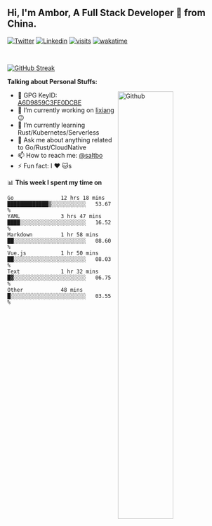 ## Hi, I'm Ambor, A Full Stack Developer 🚀 from China.

[![Twitter](https://img.shields.io/badge/-saltbo-1ca0f1?style=flat&logo=twitter&logoColor=white)](https://twitter.com/rdsaltbo)
[![Linkedin](https://img.shields.io/badge/-saltbo-blue?style=flat&logo=Linkedin&logoColor=white)](https://www.linkedin.com/in/saltbo/)
[![visits](https://visitor.vercel.app/page/saltbo?color=light-green)](https://github.com/saltbo/)
[![wakatime](https://wakatime.com/badge/user/f82b1c77-faab-48cd-aef5-a12c0aff104b.svg)](https://wakatime.com/@f82b1c77-faab-48cd-aef5-a12c0aff104b)

&nbsp;  

[![GitHub Streak](http://github-readme-streak-stats.herokuapp.com?user=saltbo&hide_border=true&date_format=M%20j%5B%2C%20Y%5D)](https://git.io/streak-stats)

**Talking about Personal Stuffs:**
<!-- Any image aligned to the right. Beware the width  -->
<img width="50%" align="right" alt="Github" src="https://raw.githubusercontent.com/saltbo/saltbo/master/images/git-header.svg" />

- 🤘 GPG KeyID: [A6D9859C3FE0DCBE](https://saltbo.cn/pgp_keys.asc)
- 🔭 I’m currently working on [lixiang](https://www.lixiang.com/) :wink:
- 🌱 I’m currently learning Rust/Kubernetes/Serverless
- 💬 Ask me about anything related to Go/Rust/CloudNative
- 📫 How to reach me: [@saltbo](https://t.me/saltbo)
- ⚡ Fun fact: I :heart: :cat:s


📊 **This week I spent my time on**
<!--START_SECTION:waka-->

```text
Go               12 hrs 18 mins  █████████████▒░░░░░░░░░░░   53.67 %
YAML             3 hrs 47 mins   ████░░░░░░░░░░░░░░░░░░░░░   16.52 %
Markdown         1 hr 58 mins    ██░░░░░░░░░░░░░░░░░░░░░░░   08.60 %
Vue.js           1 hr 50 mins    ██░░░░░░░░░░░░░░░░░░░░░░░   08.03 %
Text             1 hr 32 mins    █▓░░░░░░░░░░░░░░░░░░░░░░░   06.75 %
Other            48 mins         █░░░░░░░░░░░░░░░░░░░░░░░░   03.55 %
```

<!--END_SECTION:waka-->
